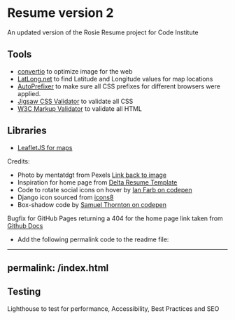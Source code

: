 # Resume version 2

An updated version of the Rosie Resume project for Code Institute

## Tools
- [convertio](https://convertio.co/) to optimize image for the web
- [LatLong.net](https://www.latlong.net/) to find Latitude and Longitude values for map locations
- [AutoPrefixer](https://autoprefixer.github.io/) to make sure all CSS prefixes for different browsers were applied.
- [Jigsaw CSS Validator](https://jigsaw.w3.org/css-validator/validator) to validate all CSS
- [W3C Markup Validator](https://validator.w3.org/) to validate all HTML


## Libraries
- [LeafletJS for maps](https://leafletjs.com/)

Credits:
- Photo by mentatdgt from Pexels [Link back to image](https://www.pexels.com/photo/woman-posing-937483/)
- Inspiration for home page from [Delta Resume Template](https://creativemarket.com/ninashaw/3672205-Delta-Resume-Template?u=creativework247&utm_source=Link&utm_medium=CM+Social+Share&utm_campaign=Product+Social+Share&utm_content=Delta+Resume+Template&ts=201904#fullscreen)
- Code to rotate social icons on hover by [Ian Farb on codepen](https://codepen.io/ianfarb/pen/yqpmw)
- Django icon sourced from [icons8](https://icons8.com/icons/set/django)
- Box-shadow code by [Samuel Thornton on codepen](https://codepen.io/sdthornton/pen/wBZdXq)


Bugfix for GitHub Pages returning a 404 for the home page link taken from [Github Docs](https://docs.github.com/en/free-pro-team@latest/github/working-with-github-pages/creating-a-custom-404-page-for-your-github-pages-site)
- Add the following permalink code to the readme file:

---
permalink: /index.html
---

## Testing

Lighthouse to test for performance, Accessibility, Best Practices and SEO